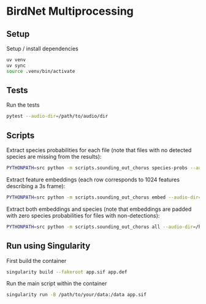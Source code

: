 # BirdNet Multiprocessing

## Setup

Setup / install dependencies

```sh
uv venv
uv sync
source .venv/bin/activate
```

## Tests
Run the tests

```sh
pytest --audio-dir=/path/to/audio/dir
```

## Scripts

Extract species probabilities for each file (note that files with no detected species are missing from the results):
```sh
PYTHONPATH=src python -m scripts.sounding_out_chorus species-probs --audio-dir=/home/m4gpie/data/sounding_out_chorus --batch-size=6 --save-dir /home/m4gpie/data/
```

Extract feature embeddings (each row corresponds to 1024 features describing a 3s frame):
```sh
PYTHONPATH=src python -m scripts.sounding_out_chorus embed --audio-dir=/home/m4gpie/data/sounding_out_chorus --batch-size=6 --save-dir /home/m4gpie/data/
```

Extract both embeddings and species (note that embeddings are padded with zero species probabilities for files with non-detections):
```sh
PYTHONPATH=src python -m scripts.sounding_out_chorus all --audio-dir=/home/m4gpie/data/sounding_out_chorus --batch-size=6 --save-dir /home/m4gpie/data/
```

## Run using Singularity

First build the container
```sh
singularity build --fakeroot app.sif app.def
```

Run the main script within the container
```sh
singularity run -B /path/to/your/data:/data app.sif
```

